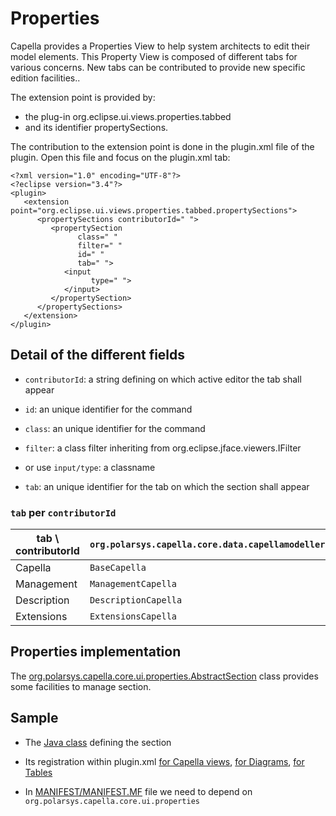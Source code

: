 # Properties

Capella provides a Properties View to help system architects to edit their model elements. This Property View is composed of different tabs for various concerns. New tabs can be contributed to provide new specific edition facilities.. 

The extension point is provided by:

* the plug-in org.eclipse.ui.views.properties.tabbed
* and its identifier propertySections.

The contribution to the extension point is done in the plugin.xml file of the plugin. Open this file and focus on the plugin.xml tab:

```
<?xml version="1.0" encoding="UTF-8"?>
<?eclipse version="3.4"?>
<plugin>
   <extension point="org.eclipse.ui.views.properties.tabbed.propertySections">
      <propertySections contributorId=" ">
         <propertySection
               class=" "
               filter=" "
               id=" "
               tab=" ">
            <input
                  type=" ">
            </input>
         </propertySection>
      </propertySections>
   </extension>
</plugin>
```

## Detail of the different fields

* `contributorId`: a string defining on which active editor the tab shall appear

* `id`: an unique identifier for the command

* `class`: an unique identifier for the command

* `filter`: a class filter inheriting from org.eclipse.jface.viewers.IFilter
* or use `input/type`: a classname

* `tab`: an unique identifier for the tab on which the section shall appear

### `tab` per `contributorId` 

| tab \ contributorId	|	`org.polarsys.capella.core.data.capellamodeller.properties`	| 	`org.eclipse.sirius.diagram.ui` | 		`org.eclipse.sirius.table.ui.EditorID`| 
| ----	| 	----	| ----| ----| 
| 	 	Capella	| `BaseCapella`| `BaseSiriusDiagram`|`BaseSiriusTable` | 
| 		Management	| `ManagementCapella`| `ManagementSiriusDiagram`| `ManagementSiriusTable`| 
| 		Description	| `DescriptionCapella`| `DescriptionSiriusDiagram`| `DescriptionSiriusTable`| 
| 		Extensions	| `ExtensionsCapella`| `ExtensionsSiriusDiagram`|`ExtensionsSiriusTable` | 

## Properties implementation

The [org.polarsys.capella.core.ui.properties.AbstractSection](https://github.com/eclipse-capella/capella/blob/master/core/plugins/org.polarsys.capella.core.ui.properties/src/org/polarsys/capella/core/ui/properties/sections/AbstractSection.java) class provides some facilities to manage section.

## Sample

* The [Java class](https://github.com/eclipse-capella/capella/blob/master/core/plugins/org.polarsys.capella.core.validation.commandline/src/org/polarsys/capella/core/validation/commandline/ValidationCommandLine.java) defining the section

* Its registration within plugin.xml [for Capella views](https://github.com/eclipse-capella/capella/blob/master/core/plugins/org.polarsys.capella.core.data.ctx.properties/plugin.xml#L17-L23), [for Diagrams](https://github.com/eclipse-capella/capella/blob/master/core/plugins/org.polarsys.capella.core.data.ctx.properties/plugin.xml#L110-L117), [for Tables](https://github.com/eclipse-capella/capella/blob/master/core/plugins/org.polarsys.capella.core.data.ctx.properties/plugin.xml#L204-L211)

* In [MANIFEST/MANIFEST.MF](https://github.com/eclipse-capella/capella/blob/master/core/plugins/org.polarsys.capella.core.data.common.properties/META-INF/MANIFEST.MF#L8) file we need to depend on `org.polarsys.capella.core.ui.properties`

